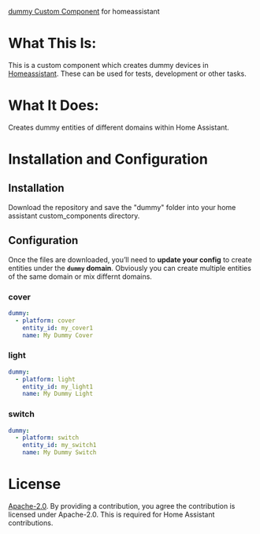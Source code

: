 [dummy Custom Component](https://github.com/mk-maddin/dummy-HA) for homeassistant

# What This Is:

This is a custom component which creates dummy devices in [Homeassistant](https://home-assistant.io).
These can be used for tests, development or other tasks.

# What It Does:

Creates dummy entities of different domains within Home Assistant.

# Installation and Configuration

## Installation
Download the repository and save the "dummy" folder into your home assistant custom_components directory.

## Configuration
Once the files are downloaded, you’ll need to **update your config** to create entities under the **`dummy` domain**.
Obviously you can create multiple entities of the same domain or mix differnt domains.

### cover
```yaml
dummy:
  - platform: cover
    entity_id: my_cover1
    name: My Dummy Cover
```

### light
```yaml
dummy:
  - platform: light
    entity_id: my_light1
    name: My Dummy Light
```

### switch
```yaml
dummy:
  - platform: switch
    entity_id: my_switch1
    name: My Dummy Switch
```

# License

[Apache-2.0](LICENSE). By providing a contribution, you agree the contribution is licensed under Apache-2.0. This is required for Home Assistant contributions.
